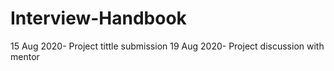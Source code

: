 # Interview-Handbook
15 Aug 2020- Project tittle submission
19 Aug 2020- Project discussion with mentor
